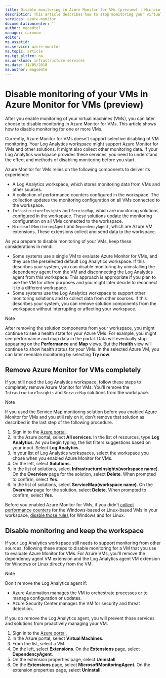 ```yaml
---
title: Disable monitoring in Azure Monitor for VMs (preview) | Microsoft Docs
description: This article describes how to stop monitoring your virtual machines in Azure Monitor for VMs.
services: azure-monitor
documentationcenter: ''
author: mgoedtel
manager: carmonm
editor: 
ms.assetid: 
ms.service: azure-monitor
ms.topic: article
ms.tgt_pltfrm: na
ms.workload: infrastructure-services
ms.date: 11/05/2018
ms.author: magoedte
---
```


# Disable monitoring of your VMs in Azure Monitor for VMs (preview)

After you enable monitoring of your virtual machines (VMs), you can later choose to disable monitoring in Azure Monitor for VMs. This article shows how to disable monitoring for one or more VMs.  

Currently, Azure Monitor for VMs doesn't support selective disabling of VM monitoring. Your Log Analytics workspace might support Azure Monitor for VMs and other solutions. It might also collect other monitoring data. If your Log Analytics workspace provides these services, you need to understand the effect and methods of disabling monitoring before you start.

Azure Monitor for VMs relies on the following components to deliver its experience:

* A Log Analytics workspace, which stores monitoring data from VMs and other sources.
* A collection of performance counters configured in the workspace. The collection updates the monitoring configuration on all VMs connected to the workspace.
* `InfrastructureInsights` and `ServiceMap`, which are monitoring solutions configured in the workspace. These solutions update the monitoring configuration on all VMs connected to the workspace.
* `MicrosoftMonitoringAgent` and `DependencyAgent`, which are Azure VM extensions. These extensions collect and send data to the workspace.

As you prepare to disable monitoring of your VMs, keep these considerations in mind:

* Some systems use a single VM to evaluate Azure Monitor for VMs, and they use the preselected default Log Analytics workspace. If this describes your system, you can disable monitoring by uninstalling the dependency agent from the VM and disconnecting the Log Analytics agent from this workspace. This approach is appropriate if you plan to use the VM for other purposes and you might later decide to reconnect it to a different workspace.
* Some systems use the Log Analytics workspace to support other monitoring solutions and to collect data from other sources. If this describes your system, you can remove solution components from the workspace without interrupting or affecting your workspace.  

>[!NOTE]
> After removing the solution components from your workspace, you might continue to see a health state for your Azure VMs. For example, you might see performance and map data in the portal. Data will eventually stop appearing on the **Performance** and **Map** views. But the **Health** view will continue to show health status for your VMs. In the selected Azure VM, you can later reenable monitoring by selecting **Try now**.  

## Remove Azure Monitor for VMs completely

If you still need the Log Analytics workspace, follow these steps to completely remove Azure Monitor for VMs. You'll remove the `InfrastructureInsights` and `ServiceMap` solutions from the workspace.  

>[!NOTE]
>If you used the Service Map monitoring solution before you enabled Azure Monitor for VMs and you still rely on it, don't remove that solution as described in the last step of the following procedure.  
>

1. Sign in to the [Azure portal](https://portal.azure.com).
2. In the Azure portal, select **All services**. In the list of resources, type **Log Analytics**. As you begin typing, the list filters suggestions based on your input. Select **Log Analytics**.
3. In your list of Log Analytics workspaces, select the workspace you chose when you enabled Azure Monitor for VMs.
4. On the left, select **Solutions**.  
5. In the list of solutions, select **InfrastructureInsights(workspace name)**. On the **Overview** page for the solution, select **Delete**. When prompted to confirm, select **Yes**.  
6. In the list of solutions, select **ServiceMap(workspace name)**. On the **Overview** page for the solution, select **Delete**. When prompted to confirm, select **Yes**.  

Before you enabled Azure Monitor for VMs, if you didn't [collect performance counters](vminsights-enable-overview.md#performance-counters-enabled) for the Windows-based or Linux-based VMs in your workspace, [disable those rules](../platform/data-sources-performance-counters.md#configuring-performance-counters) for Windows and for Linux.

## Disable monitoring and keep the workspace  

If your Log Analytics workspace still needs to support monitoring from other sources, following these steps to disable monitoring for a VM that you use to evaluate Azure Monitor for VMs. For Azure VMs, you'll remove the dependency agent VM extension and the Log Analytics agent VM extension for Windows or Linux directly from the VM. 

>[!NOTE]
>Don't remove the Log Analytics agent if: 
>
> * Azure Automation manages the VM to orchestrate processes or to manage configuration or updates. 
> * Azure Security Center manages the VM for security and threat detection. 
>
> If you do remove the Log Analytics agent, you will prevent those services and solutions from proactively managing your VM. 

1. Sign in to the [Azure portal](https://portal.azure.com). 
2. In the Azure portal, select **Virtual Machines**. 
3. From the list, select a VM. 
4. On the left, select **Extensions**. On the **Extensions** page, select **DependencyAgent**.
5. On the extension properties page, select **Uninstall**.
6. On the **Extensions** page, select **MicrosoftMonitoringAgent**. On the extension properties page, select **Uninstall**.  
